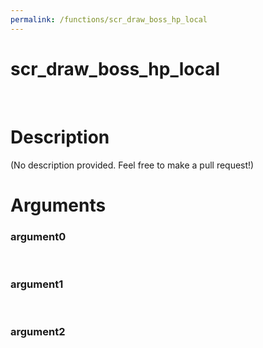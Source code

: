 ```yaml
---
permalink: /functions/scr_draw_boss_hp_local
---
```

# scr_draw_boss_hp_local  
&nbsp;  
# Description  
(No description provided. Feel free to make a pull request!) 
&nbsp;  
# Arguments
### argument0

&nbsp;    
### argument1

&nbsp;    
### argument2

&nbsp;    


